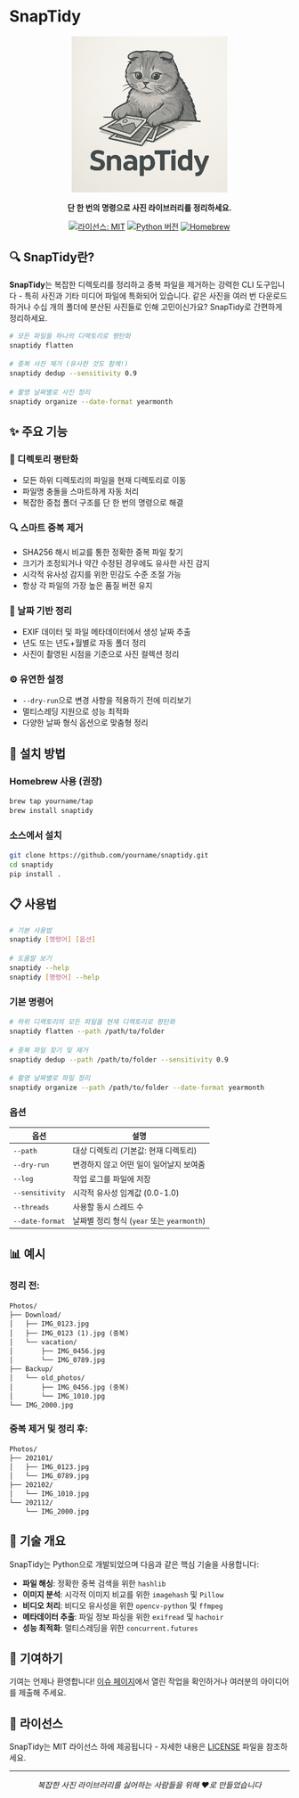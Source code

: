 # SnapTidy

<div align="center">
  
  <p align="center">
    <img src="logo.png" alt="SnapTidy logo" width="280"/>
  </p>
    
  **단 한 번의 명령으로 사진 라이브러리를 정리하세요.**
  
  [![라이선스: MIT](https://img.shields.io/badge/License-MIT-blue.svg)](https://opensource.org/licenses/MIT)
  [![Python 버전](https://img.shields.io/badge/python-3.7%2B-brightgreen)](https://www.python.org/downloads/)
  [![Homebrew](https://img.shields.io/badge/homebrew-available-orange)](https://brew.sh/)
  
</div>

## 🔍 SnapTidy란?

**SnapTidy**는 복잡한 디렉토리를 정리하고 중복 파일을 제거하는 강력한 CLI 도구입니다 - 특히 사진과 기타 미디어 파일에 특화되어 있습니다. 같은 사진을 여러 번 다운로드하거나 수십 개의 폴더에 분산된 사진들로 인해 고민이신가요? SnapTidy로 간편하게 정리하세요.

```bash
# 모든 파일을 하나의 디렉토리로 평탄화
snaptidy flatten

# 중복 사진 제거 (유사한 것도 함께!)
snaptidy dedup --sensitivity 0.9

# 촬영 날짜별로 사진 정리
snaptidy organize --date-format yearmonth
```

## ✨ 주요 기능

### 📁 디렉토리 평탄화
- 모든 하위 디렉토리의 파일을 현재 디렉토리로 이동
- 파일명 충돌을 스마트하게 자동 처리
- 복잡한 중첩 폴더 구조를 단 한 번의 명령으로 해결

### 🔍 스마트 중복 제거
- SHA256 해시 비교를 통한 정확한 중복 파일 찾기
- 크기가 조정되거나 약간 수정된 경우에도 유사한 사진 감지
- 시각적 유사성 감지를 위한 민감도 수준 조절 가능
- 항상 각 파일의 가장 높은 품질 버전 유지

### 📅 날짜 기반 정리
- EXIF 데이터 및 파일 메타데이터에서 생성 날짜 추출
- 년도 또는 년도+월별로 자동 폴더 정리
- 사진이 촬영된 시점을 기준으로 사진 컬렉션 정리

### ⚙️ 유연한 설정
- `--dry-run`으로 변경 사항을 적용하기 전에 미리보기
- 멀티스레딩 지원으로 성능 최적화
- 다양한 날짜 형식 옵션으로 맞춤형 정리

## 🚀 설치 방법

### Homebrew 사용 (권장)

```bash
brew tap yourname/tap
brew install snaptidy
```

### 소스에서 설치

```bash
git clone https://github.com/yourname/snaptidy.git
cd snaptidy
pip install .
```

## 📋 사용법

```bash
# 기본 사용법
snaptidy [명령어] [옵션]

# 도움말 보기
snaptidy --help
snaptidy [명령어] --help
```

### 기본 명령어

```bash
# 하위 디렉토리의 모든 파일을 현재 디렉토리로 평탄화
snaptidy flatten --path /path/to/folder

# 중복 파일 찾기 및 제거
snaptidy dedup --path /path/to/folder --sensitivity 0.9

# 촬영 날짜별로 파일 정리
snaptidy organize --path /path/to/folder --date-format yearmonth
```

### 옵션

| 옵션 | 설명 |
|--------|-------------|
| `--path` | 대상 디렉토리 (기본값: 현재 디렉토리) |
| `--dry-run` | 변경하지 않고 어떤 일이 일어날지 보여줌 |
| `--log` | 작업 로그를 파일에 저장 |
| `--sensitivity` | 시각적 유사성 임계값 (0.0-1.0) |
| `--threads` | 사용할 동시 스레드 수 |
| `--date-format` | 날짜별 정리 형식 (`year` 또는 `yearmonth`) |

## 📊 예시

### 정리 전:
```
Photos/
├── Download/
│   ├── IMG_0123.jpg
│   ├── IMG_0123 (1).jpg (중복)
│   └── vacation/
│       ├── IMG_0456.jpg
│       └── IMG_0789.jpg
├── Backup/
│   └── old_photos/
│       ├── IMG_0456.jpg (중복)
│       └── IMG_1010.jpg
└── IMG_2000.jpg
```

### 중복 제거 및 정리 후:
```
Photos/
├── 202101/
│   ├── IMG_0123.jpg
│   └── IMG_0789.jpg
├── 202102/
│   └── IMG_1010.jpg 
└── 202112/
    └── IMG_2000.jpg
```

## 🧩 기술 개요

SnapTidy는 Python으로 개발되었으며 다음과 같은 핵심 기술을 사용합니다:

- **파일 해싱**: 정확한 중복 검색을 위한 `hashlib`
- **이미지 분석**: 시각적 이미지 비교를 위한 `imagehash` 및 `Pillow`
- **비디오 처리**: 비디오 유사성을 위한 `opencv-python` 및 `ffmpeg`
- **메타데이터 추출**: 파일 정보 파싱을 위한 `exifread` 및 `hachoir`
- **성능 최적화**: 멀티스레딩을 위한 `concurrent.futures`

## 🤝 기여하기

기여는 언제나 환영합니다! [이슈 페이지](https://github.com/yourname/snaptidy/issues)에서 열린 작업을 확인하거나 여러분의 아이디어를 제출해 주세요.

## 📜 라이선스

SnapTidy는 MIT 라이선스 하에 제공됩니다 - 자세한 내용은 [LICENSE](LICENSE) 파일을 참조하세요.

---

<div align="center">
  <i>복잡한 사진 라이브러리를 싫어하는 사람들을 위해 ❤️로 만들었습니다</i>
</div>
